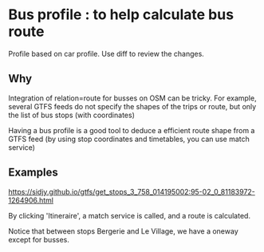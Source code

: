 # Bus profile : to help calculate bus route

Profile based on car profile. Use diff to review the changes.

## Why

Integration of relation=route for busses on OSM can be tricky.
For example, several GTFS feeds do not specify the shapes of the trips or route, but only the list of bus stops (with coordinates)

Having a bus profile is a good tool to deduce a efficient route shape from a GTFS feed (by using stop coordinates and timetables, you can use match service)

## Examples

https://sidjy.github.io/gtfs/get_stops_3_758_014195002:95-02_0_81183972-1264906.html

By clicking 'Itineraire', a match service is called, and a route is calculated.

Notice that between stops Bergerie and Le Village, we have a oneway except for busses.


